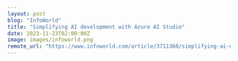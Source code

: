 ```yaml
---
layout: post
blog: "InfoWorld"
title: "Simplifying AI development with Azure AI Studio"
date: 2023-11-23T02:00:00Z
image: images/infoworld.png
remote_url: "https://www.infoworld.com/article/3711360/simplifying-ai-development-with-azure-ai-studio.html#tk.rss_applicationdevelopment"
---
```

